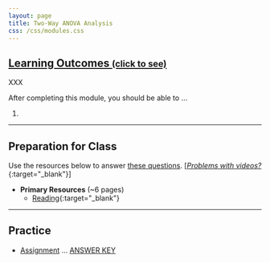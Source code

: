 ```yaml
---
layout: page
title: Two-Way ANOVA Analysis
css: /css/modules.css
---
```


<div class="panel-group-ILOs">
  <div class="panel panel-default">
    <div class="panel-heading">
      <h2 class="panel-title">
        <a data-toggle="collapse" href="#ILOs">Learning Outcomes <small>(click to see)</small></a>
      </h2>
    </div>
    <div id="ILOs" class="panel-collapse collapse">
      <div class="panel-body">
XXX
<p>After completing this module, you should be able to ...</p>

<ol>
  <li></li>
</ol>
      </div>
    </div>
  </div>
</div>

----

## Preparation for Class
Use the resources below to answer [these questions](prep/ANOVA2Analysis). [[*Problems with videos?*](../resources/FAQs/videos){:target="_blank"}]

* **Primary Resources** (~6 pages)
  * [Reading](http://derekogle.com/Book207/ANOVA2Analysis.html){:target="_blank"}

----

## Practice

* [Assignment](ce/ANOVA2Analysis_CE1) ... [ANSWER KEY](cex/KEY_ANOVA2Analysis_CE)
